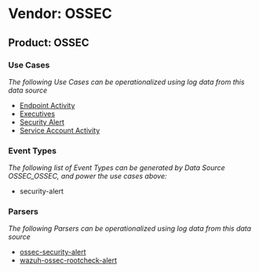 Vendor: OSSEC
=============
Product: OSSEC
--------------

### Use Cases

_The following Use Cases can be operationalized using log data from this data source_

* [Endpoint Activity](../UseCases/usecase_endpoint_activity.md)
* [Executives](../UseCases/usecase_executives.md)
* [Security Alert](../UseCases/usecase_security_alert.md)
* [Service Account Activity](../UseCases/usecase_service_account_activity.md)


### Event Types

_The following list of Event Types can be generated by Data Source OSSEC_OSSEC, and power the use cases above:_

- security-alert


### Parsers

_The following Parsers can be operationalized using log data from this data source_

* [ossec-security-alert](../Parsers/parserContent_ossec-security-alert.md)
* [wazuh-ossec-rootcheck-alert](../Parsers/parserContent_wazuh-ossec-rootcheck-alert.md)
